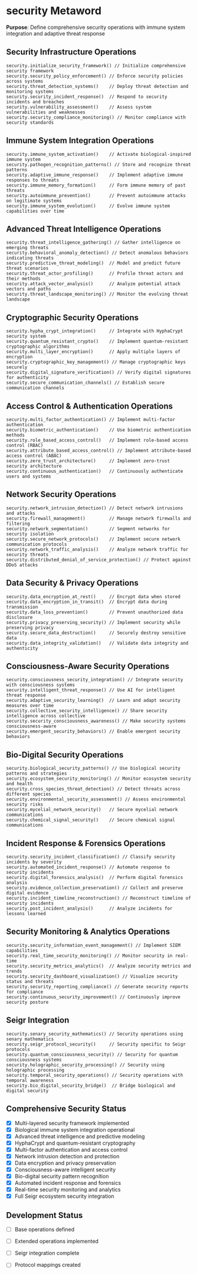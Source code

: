 # security Metaword

**Purpose**: Define comprehensive security operations with immune system integration and adaptive threat response

## Security Infrastructure Operations

```hyphos
security.initialize_security_framework() // Initialize comprehensive security framework
security.security_policy_enforcement() // Enforce security policies across systems
security.threat_detection_systems()    // Deploy threat detection and monitoring systems
security.security_incident_response()  // Respond to security incidents and breaches
security.vulnerability_assessment()    // Assess system vulnerabilities and weaknesses
security.security_compliance_monitoring() // Monitor compliance with security standards
```

## Immune System Integration Operations

```hyphos
security.immune_system_activation()    // Activate biological-inspired immune system
security.pathogen_recognition_patterns() // Store and recognize threat patterns
security.adaptive_immune_response()    // Implement adaptive immune responses to threats
security.immune_memory_formation()     // Form immune memory of past threats
security.autoimmune_prevention()       // Prevent autoimmune attacks on legitimate systems
security.immune_system_evolution()     // Evolve immune system capabilities over time
```

## Advanced Threat Intelligence Operations

```hyphos
security.threat_intelligence_gathering() // Gather intelligence on emerging threats
security.behavioral_anomaly_detection() // Detect anomalous behaviors indicating threats
security.predictive_threat_modeling()  // Model and predict future threat scenarios
security.threat_actor_profiling()      // Profile threat actors and their methods
security.attack_vector_analysis()      // Analyze potential attack vectors and paths
security.threat_landscape_monitoring() // Monitor the evolving threat landscape
```

## Cryptographic Security Operations

```hyphos
security.hypha_crypt_integration()     // Integrate with HyphaCrypt security system
security.quantum_resistant_crypto()    // Implement quantum-resistant cryptographic algorithms
security.multi_layer_encryption()      // Apply multiple layers of encryption
security.cryptographic_key_management() // Manage cryptographic keys securely
security.digital_signature_verification() // Verify digital signatures for authenticity
security.secure_communication_channels() // Establish secure communication channels
```

## Access Control & Authentication Operations

```hyphos
security.multi_factor_authentication() // Implement multi-factor authentication
security.biometric_authentication()    // Use biometric authentication methods
security.role_based_access_control()   // Implement role-based access control (RBAC)
security.attribute_based_access_control() // Implement attribute-based access control (ABAC)
security.zero_trust_architecture()     // Implement zero-trust security architecture
security.continuous_authentication()   // Continuously authenticate users and systems
```

## Network Security Operations

```hyphos
security.network_intrusion_detection() // Detect network intrusions and attacks
security.firewall_management()         // Manage network firewalls and filtering
security.network_segmentation()        // Segment networks for security isolation
security.secure_network_protocols()    // Implement secure network communication protocols
security.network_traffic_analysis()    // Analyze network traffic for security threats
security.distributed_denial_of_service_protection() // Protect against DDoS attacks
```

## Data Security & Privacy Operations

```hyphos
security.data_encryption_at_rest()     // Encrypt data when stored
security.data_encryption_in_transit()  // Encrypt data during transmission
security.data_loss_prevention()        // Prevent unauthorized data disclosure
security.privacy_preserving_security() // Implement security while preserving privacy
security.secure_data_destruction()     // Securely destroy sensitive data
security.data_integrity_validation()   // Validate data integrity and authenticity
```

## Consciousness-Aware Security Operations

```hyphos
security.consciousness_security_integration() // Integrate security with consciousness systems
security.intelligent_threat_response() // Use AI for intelligent threat response
security.adaptive_security_learning()  // Learn and adapt security measures over time
security.collective_security_intelligence() // Share security intelligence across collective
security.security_consciousness_awareness() // Make security systems consciousness-aware
security.emergent_security_behaviors() // Enable emergent security behaviors
```

## Bio-Digital Security Operations

```hyphos
security.biological_security_patterns() // Use biological security patterns and strategies
security.ecosystem_security_monitoring() // Monitor ecosystem security and health
security.cross_species_threat_detection() // Detect threats across different species
security.environmental_security_assessment() // Assess environmental security risks
security.mycelial_network_security()   // Secure mycelial network communications
security.chemical_signal_security()    // Secure chemical signal communications
```

## Incident Response & Forensics Operations

```hyphos
security.security_incident_classification() // Classify security incidents by severity
security.automated_incident_response() // Automate response to security incidents
security.digital_forensics_analysis()  // Perform digital forensics analysis
security.evidence_collection_preservation() // Collect and preserve digital evidence
security.incident_timeline_reconstruction() // Reconstruct timeline of security incidents
security.post_incident_analysis()      // Analyze incidents for lessons learned
```

## Security Monitoring & Analytics Operations

```hyphos
security.security_information_event_management() // Implement SIEM capabilities
security.real_time_security_monitoring() // Monitor security in real-time
security.security_metrics_analytics()  // Analyze security metrics and trends
security.security_dashboard_visualization() // Visualize security status and threats
security.security_reporting_compliance() // Generate security reports for compliance
security.continuous_security_improvement() // Continuously improve security posture
```

## Seigr Integration

```hyphos
security.senary_security_mathematics() // Security operations using senary mathematics
security.seigr_protocol_security()     // Security specific to Seigr protocols
security.quantum_consciousness_security() // Security for quantum consciousness systems
security.holographic_security_processing() // Security using holographic processing
security.temporal_security_operations() // Security operations with temporal awareness
security.bio_digital_security_bridge()  // Bridge biological and digital security
```

## Comprehensive Security Status

- [x] Multi-layered security framework implemented
- [x] Biological immune system integration operational
- [x] Advanced threat intelligence and predictive modeling
- [x] HyphaCrypt and quantum-resistant cryptography
- [x] Multi-factor authentication and access control
- [x] Network intrusion detection and protection
- [x] Data encryption and privacy preservation
- [x] Consciousness-aware intelligent security
- [x] Bio-digital security pattern recognition
- [x] Automated incident response and forensics
- [x] Real-time security monitoring and analytics
- [x] Full Seigr ecosystem security integration

## Development Status

- [ ] Base operations defined
- [ ] Extended operations implemented  
- [ ] Seigr integration complete
- [ ] Protocol mappings created

